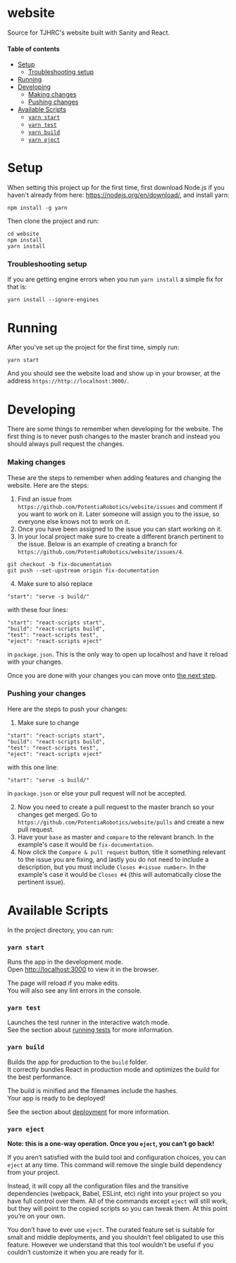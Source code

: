 # website
 
Source for TJHRC's website built with Sanity and React.

#### Table of contents

- [Setup](#Setup)
    - [Troubleshooting setup](#troubleshooting-setup)
- [Running](#running)
- [Developing](#developing)
    - [Making changes](#making-changes)
    - [Pushing changes](#pushing-your-changes)
- [Available Scripts](#available-scripts)
    - [`yarn start`](#yarn-start)
    - [`yarn test`](#yarn-test)
    - [`yarn build`](#yarn-build)
    - [`yarn eject`](#yarn-eject)

# Setup
When setting this project up for the first time, first download Node.js if you haven't already from here: https://nodejs.org/en/download/, and install yarn:

```
npm install -g yarn
```

Then clone the project and run:
```
cd website
npm install
yarn install
```
### Troubleshooting setup
If you are getting engine errors when you run ```yarn install``` a simple fix for that is:
```
yarn install --ignore-engines
```

# Running
After you've set up the project for the first time, simply run:
```
yarn start
```
And you should see the website load and show up in your browser, at the address ```https://http://localhost:3000/```. 

# Developing
There are some things to remember when developing for the website. The first thing is to never push changes to the master branch and instead you should always pull request the changes.

### Making changes
These are the steps to remember when adding features and changing the website.
Here are the steps: 
1. Find an issue from ```https://github.com/PotentiaRobotics/website/issues``` and comment if you want to work on it. Later someone will assign you to the issue, so everyone else knows not to work on it.
2. Once you have been assigned to the issue you can start working on it.
3. In your local project make sure to create a different branch pertinent to the issue. Below is an example of creating a branch for ```https://github.com/PotentiaRobotics/website/issues/4```.
```
git checkout -b fix-documentation
git push --set-upstream origin fix-documentation
```
4. Make sure to also replace

```
"start": "serve -s build/"
```
 with these four lines:     
```
"start": "react-scripts start",
"build": "react-scripts build",
"test": "react-scripts test",
"eject": "react-scripts eject"
``` 
in `package.json`. This is the only way to open up localhost and have it reload with your changes.

Once you are done with your changes you can move onto [the next step](#pushing-your-changes).

### Pushing your changes
Here are the steps to push your changes:
1. Make sure to change
```
"start": "react-scripts start",
"build": "react-scripts build",
"test": "react-scripts test",
"eject": "react-scripts eject"
```
 with this one line:     
```
"start": "serve -s build/"
``` 
in `package.json` or else your pull request will not be accepted.

2. Now you need to create a pull request to the master branch so your changes get merged. Go to ```https://github.com/PotentiaRobotics/website/pulls``` and create a new pull request.
2. Have your `base` as master and `compare` to the relevant branch. In the example's case it would be `fix-documentation`.
3. Now click the ```Compare & pull request``` button, title it something relevant to the issue you are fixing, and lastly you do not need to include a description, but you must include ```Closes #<issue number>```. In the example's case it would be ```Closes #4``` (this will automatically close the pertinent issue).

# Available Scripts

In the project directory, you can run:

### `yarn start`

Runs the app in the development mode.\
Open [http://localhost:3000](http://localhost:3000) to view it in the browser.

The page will reload if you make edits.\
You will also see any lint errors in the console.

### `yarn test`

Launches the test runner in the interactive watch mode.\
See the section about [running tests](https://facebook.github.io/create-react-app/docs/running-tests) for more information.

### `yarn build`

Builds the app for production to the `build` folder.\
It correctly bundles React in production mode and optimizes the build for the best performance.

The build is minified and the filenames include the hashes.\
Your app is ready to be deployed!

See the section about [deployment](https://facebook.github.io/create-react-app/docs/deployment) for more information.

### `yarn eject`

**Note: this is a one-way operation. Once you `eject`, you can’t go back!**

If you aren’t satisfied with the build tool and configuration choices, you can `eject` at any time. This command will remove the single build dependency from your project.

Instead, it will copy all the configuration files and the transitive dependencies (webpack, Babel, ESLint, etc) right into your project so you have full control over them. All of the commands except `eject` will still work, but they will point to the copied scripts so you can tweak them. At this point you’re on your own.

You don’t have to ever use `eject`. The curated feature set is suitable for small and middle deployments, and you shouldn’t feel obligated to use this feature. However we understand that this tool wouldn’t be useful if you couldn’t customize it when you are ready for it.
